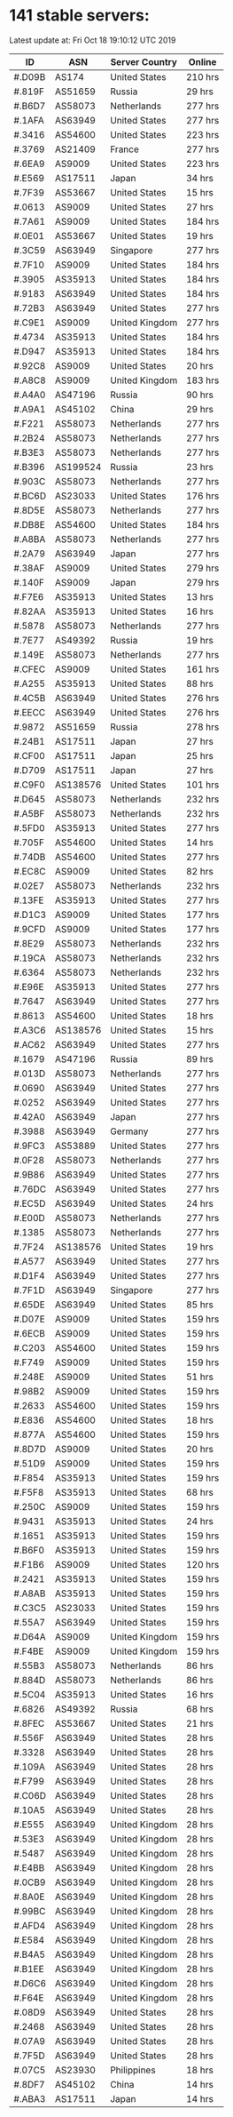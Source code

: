 # 141 stable servers:

Latest update at: Fri Oct 18 19:10:12 UTC 2019

| ID | ASN | Server Country | Online |
| -- | --- | -------------- | ------ |
| #.D09B | AS174 | United States | 210 hrs |
| #.819F | AS51659 | Russia | 29 hrs |
| #.B6D7 | AS58073 | Netherlands | 277 hrs |
| #.1AFA | AS63949 | United States | 277 hrs |
| #.3416 | AS54600 | United States | 223 hrs |
| #.3769 | AS21409 | France | 277 hrs |
| #.6EA9 | AS9009 | United States | 223 hrs |
| #.E569 | AS17511 | Japan | 34 hrs |
| #.7F39 | AS53667 | United States | 15 hrs |
| #.0613 | AS9009 | United States | 27 hrs |
| #.7A61 | AS9009 | United States | 184 hrs |
| #.0E01 | AS53667 | United States | 19 hrs |
| #.3C59 | AS63949 | Singapore | 277 hrs |
| #.7F10 | AS9009 | United States | 184 hrs |
| #.3905 | AS35913 | United States | 184 hrs |
| #.9183 | AS63949 | United States | 184 hrs |
| #.72B3 | AS63949 | United States | 277 hrs |
| #.C9E1 | AS9009 | United Kingdom | 277 hrs |
| #.4734 | AS35913 | United States | 184 hrs |
| #.D947 | AS35913 | United States | 184 hrs |
| #.92C8 | AS9009 | United States | 20 hrs |
| #.A8C8 | AS9009 | United Kingdom | 183 hrs |
| #.A4A0 | AS47196 | Russia | 90 hrs |
| #.A9A1 | AS45102 | China | 29 hrs |
| #.F221 | AS58073 | Netherlands | 277 hrs |
| #.2B24 | AS58073 | Netherlands | 277 hrs |
| #.B3E3 | AS58073 | Netherlands | 277 hrs |
| #.B396 | AS199524 | Russia | 23 hrs |
| #.903C | AS58073 | Netherlands | 277 hrs |
| #.BC6D | AS23033 | United States | 176 hrs |
| #.8D5E | AS58073 | Netherlands | 277 hrs |
| #.DB8E | AS54600 | United States | 184 hrs |
| #.A8BA | AS58073 | Netherlands | 277 hrs |
| #.2A79 | AS63949 | Japan | 277 hrs |
| #.38AF | AS9009 | United States | 279 hrs |
| #.140F | AS9009 | Japan | 279 hrs |
| #.F7E6 | AS35913 | United States | 13 hrs |
| #.82AA | AS35913 | United States | 16 hrs |
| #.5878 | AS58073 | Netherlands | 277 hrs |
| #.7E77 | AS49392 | Russia | 19 hrs |
| #.149E | AS58073 | Netherlands | 277 hrs |
| #.CFEC | AS9009 | United States | 161 hrs |
| #.A255 | AS35913 | United States | 88 hrs |
| #.4C5B | AS63949 | United States | 276 hrs |
| #.EECC | AS63949 | United States | 276 hrs |
| #.9872 | AS51659 | Russia | 278 hrs |
| #.24B1 | AS17511 | Japan | 27 hrs |
| #.CF00 | AS17511 | Japan | 25 hrs |
| #.D709 | AS17511 | Japan | 27 hrs |
| #.C9F0 | AS138576 | United States | 101 hrs |
| #.D645 | AS58073 | Netherlands | 232 hrs |
| #.A5BF | AS58073 | Netherlands | 232 hrs |
| #.5FD0 | AS35913 | United States | 277 hrs |
| #.705F | AS54600 | United States | 14 hrs |
| #.74DB | AS54600 | United States | 277 hrs |
| #.EC8C | AS9009 | United States | 82 hrs |
| #.02E7 | AS58073 | Netherlands | 232 hrs |
| #.13FE | AS35913 | United States | 277 hrs |
| #.D1C3 | AS9009 | United States | 177 hrs |
| #.9CFD | AS9009 | United States | 177 hrs |
| #.8E29 | AS58073 | Netherlands | 232 hrs |
| #.19CA | AS58073 | Netherlands | 232 hrs |
| #.6364 | AS58073 | Netherlands | 232 hrs |
| #.E96E | AS35913 | United States | 277 hrs |
| #.7647 | AS63949 | United States | 277 hrs |
| #.8613 | AS54600 | United States | 18 hrs |
| #.A3C6 | AS138576 | United States | 15 hrs |
| #.AC62 | AS63949 | United States | 277 hrs |
| #.1679 | AS47196 | Russia | 89 hrs |
| #.013D | AS58073 | Netherlands | 277 hrs |
| #.0690 | AS63949 | United States | 277 hrs |
| #.0252 | AS63949 | United States | 277 hrs |
| #.42A0 | AS63949 | Japan | 277 hrs |
| #.3988 | AS63949 | Germany | 277 hrs |
| #.9FC3 | AS53889 | United States | 277 hrs |
| #.0F28 | AS58073 | Netherlands | 277 hrs |
| #.9B86 | AS63949 | United States | 277 hrs |
| #.76DC | AS63949 | United States | 277 hrs |
| #.EC5D | AS63949 | United States | 24 hrs |
| #.E00D | AS58073 | Netherlands | 277 hrs |
| #.1385 | AS58073 | Netherlands | 277 hrs |
| #.7F24 | AS138576 | United States | 19 hrs |
| #.A577 | AS63949 | United States | 277 hrs |
| #.D1F4 | AS63949 | United States | 277 hrs |
| #.7F1D | AS63949 | Singapore | 277 hrs |
| #.65DE | AS63949 | United States | 85 hrs |
| #.D07E | AS9009 | United States | 159 hrs |
| #.6ECB | AS9009 | United States | 159 hrs |
| #.C203 | AS54600 | United States | 159 hrs |
| #.F749 | AS9009 | United States | 159 hrs |
| #.248E | AS9009 | United States | 51 hrs |
| #.98B2 | AS9009 | United States | 159 hrs |
| #.2633 | AS54600 | United States | 159 hrs |
| #.E836 | AS54600 | United States | 18 hrs |
| #.877A | AS54600 | United States | 159 hrs |
| #.8D7D | AS9009 | United States | 20 hrs |
| #.51D9 | AS9009 | United States | 159 hrs |
| #.F854 | AS35913 | United States | 159 hrs |
| #.F5F8 | AS35913 | United States | 68 hrs |
| #.250C | AS9009 | United States | 159 hrs |
| #.9431 | AS35913 | United States | 24 hrs |
| #.1651 | AS35913 | United States | 159 hrs |
| #.B6F0 | AS35913 | United States | 159 hrs |
| #.F1B6 | AS9009 | United States | 120 hrs |
| #.2421 | AS35913 | United States | 159 hrs |
| #.A8AB | AS35913 | United States | 159 hrs |
| #.C3C5 | AS23033 | United States | 159 hrs |
| #.55A7 | AS63949 | United States | 159 hrs |
| #.D64A | AS9009 | United Kingdom | 159 hrs |
| #.F4BE | AS9009 | United Kingdom | 159 hrs |
| #.55B3 | AS58073 | Netherlands | 86 hrs |
| #.884D | AS58073 | Netherlands | 86 hrs |
| #.5C04 | AS35913 | United States | 16 hrs |
| #.6826 | AS49392 | Russia | 68 hrs |
| #.8FEC | AS53667 | United States | 21 hrs |
| #.556F | AS63949 | United States | 28 hrs |
| #.3328 | AS63949 | United States | 28 hrs |
| #.109A | AS63949 | United States | 28 hrs |
| #.F799 | AS63949 | United States | 28 hrs |
| #.C06D | AS63949 | United States | 28 hrs |
| #.10A5 | AS63949 | United States | 28 hrs |
| #.E555 | AS63949 | United Kingdom | 28 hrs |
| #.53E3 | AS63949 | United Kingdom | 28 hrs |
| #.5487 | AS63949 | United Kingdom | 28 hrs |
| #.E4BB | AS63949 | United Kingdom | 28 hrs |
| #.0CB9 | AS63949 | United Kingdom | 28 hrs |
| #.8A0E | AS63949 | United Kingdom | 28 hrs |
| #.99BC | AS63949 | United Kingdom | 28 hrs |
| #.AFD4 | AS63949 | United Kingdom | 28 hrs |
| #.E584 | AS63949 | United Kingdom | 28 hrs |
| #.B4A5 | AS63949 | United Kingdom | 28 hrs |
| #.B1EE | AS63949 | United Kingdom | 28 hrs |
| #.D6C6 | AS63949 | United Kingdom | 28 hrs |
| #.F64E | AS63949 | United Kingdom | 28 hrs |
| #.08D9 | AS63949 | United States | 28 hrs |
| #.2468 | AS63949 | United States | 28 hrs |
| #.07A9 | AS63949 | United States | 28 hrs |
| #.7F5D | AS63949 | United States | 28 hrs |
| #.07C5 | AS23930 | Philippines | 18 hrs |
| #.8DF7 | AS45102 | China | 14 hrs |
| #.ABA3 | AS17511 | Japan | 14 hrs |

